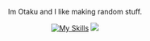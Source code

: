 <div align=center>
  <p>Im Otaku and I like making random stuff.</p>
  
  [![My Skills](https://skillicons.dev/icons?i=js,html,css,nodejs,cs,discordjs,express,vscode,windows)](https://skillicons.dev)
  ![](https://komarev.com/ghpvc/?username=Otaku-uu)
</div>
